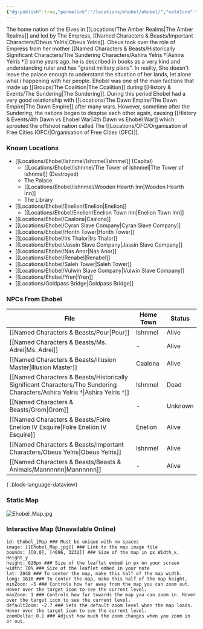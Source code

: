 ```yaml
---
{"dg-publish":true,"permalink":"/locations/ehobel/ehobel/","noteIcon":"","created":"2024-02-28T17:17:49.595+00:00","updated":"2024-12-13T22:49:00.846+00:00"}
---
```


The home nation of the Elves in [[Locations/The Amber Realms\|The Amber Realms]] and led by The Empress, [[Named Characters & Beasts/Important Characters/Obeus Yelris\|Obeus Yelris]]. Obeus took over the role of Empress from her mother [[Named Characters & Beasts/Historically Significant  Characters/The Sundering Characters/Ashira Yelris †\|Ashira Yelris †]] some years ago. he is described in books as a very kind and understanding ruler and has "grand military plans". In reality, She doesn't leave the palace enough to understand the situation of her lands, let alone what i happening with her people. Ehobel was one of the main factions that made up [[Groups/The Coalition\|The Coalition]] during [[History & Events/The Sundering\|The Sundering]]. During this period Ehobel had a very good relationship with [[Locations/The Dawn Empire/The Dawn Empire\|The Dawn Empire]] after many wars. However, sometime after the Sundering, the nations began to despise each other again, causing [[History & Events/4th Dawn vs Ehobel War\|4th Dawn vs Ehobel War]] which sprouted the offshoot nation called The [[Locations/OFC/Organisation of Free Cities (OFC)\|Organisation of Free Cities (OFC)]].

### Known Locations
- [[Locations/Ehobel/Ishnmel/Ishnmel\|Ishnmel]] (Capital)
	- [[Locations/Ehobel/Ishnmel/The Tower of Ishnmel\|The Tower of Ishnmel]] (Destroyed)
	- The Palace
	- [[Locations/Ehobel/Ishnmel/Wooden Hearth Inn\|Wooden Hearth Inn]]
	- The Library
- [[Locations/Ehobel/Enelion/Enelion\|Enelion]]
	- [[Locations/Ehobel/Enelion/Enelion Town Inn\|Enelion Town Inn]]
- [[Locations/Ehobel/Caalona\|Caalona]]
- [[Locations/Ehobel/Cyran Slave Company\|Cyran Slave Company]]
- [[Locations/Ehobel/Horith Tower\|Horith Tower]]
- [[Locations/Ehobel/Irs Thalor\|Irs Thalor]]
- [[Locations/Ehobel/Jassin Slave Company\|Jassin Slave Company]]
- [[Locations/Ehobel/Nas Anor\|Nas Anor]]
- [[Locations/Ehobel/Renabel\|Renabel]]
- [[Locations/Ehobel/Saleh Tower\|Saleh Tower]]
- [[Locations/Ehobel/Vulwin Slave Company\|Vulwin Slave Company]]
- [[Locations/Ehobel/Yren\|Yren]]
- [[Locations/Goldpass Bridge\|Goldpass Bridge]]

### NPCs From Ehobel
| File                                                                                                                            | Home Town | Status  |
| ------------------------------------------------------------------------------------------------------------------------------- | --------- | ------- |
| [[Named Characters & Beasts/Pour\|Pour]]                                                                                     | Ishnmel   | Alive   |
| [[Named Characters & Beasts/Ms. Adrei\|Ms. Adrei]]                                                                           | \-        | Alive   |
| [[Named Characters & Beasts/Illusion Master\|Illusion Master]]                                                               | Caalona   | Alive   |
| [[Named Characters & Beasts/Historically Significant  Characters/The Sundering Characters/Ashira Yelris †\|Ashira Yelris †]] | Ishnmel   | Dead    |
| [[Named Characters & Beasts/Grom\|Grom]]                                                                                     | \-        | Unknown |
| [[Named Characters & Beasts/Folre Enelion IV Esquire\|Folre Enelion IV Esquire]]                                             | Enelion   | Alive   |
| [[Named Characters & Beasts/Important Characters/Obeus Yelris\|Obeus Yelris]]                                                | Ishnmel   | Alive   |
| [[Named Characters & Beasts/Beasts & Animals/Mannnnnn\|Mannnnnn]]                                                            | \-        | Alive   |

{ .block-language-dataview}
### Static Map
![Ehobel_Map.jpg](/img/user/Admin/Attachments/Ehobel_Map.jpg)

### Interactive Map (Unavailable Online)
```leaflet  
id: Ehobel_iMap ### Must be unique with no spaces  
image: [[Ehobel_Map.jpg]] ### Link to the map image file  
bounds: [[0,0], [4096, 3232]] ### Size of the map in px Width_x, Height_y  
height: 620px ### Size of the leaflet embed in px on your screen  
width: 70% ### Size of the leaflet embed in your note  
lat: 2048 ### To center the map, make this half of the map width.  
long: 1616 ### To center the map, make this half of the map height.  
minZoom: -5 ### Controls how far away from the map you can zoom out. Hover over the target icon to see the current level.  
maxZoom: 1 ### Controls how far towards the map you can zoom in. Hover over the target icon to see the current level.  
defaultZoom: -2.7 ### Sets the default zoom level when the map loads. Hover over the target icon to see the current level.  
zoomDelta: 0.1 ### Adjust how much the zoom changes when you zoom in or out.
```
